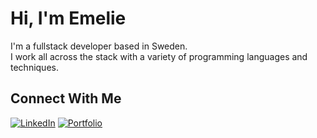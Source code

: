 # Hi, I'm Emelie 

I'm a fullstack developer based in Sweden.  
I work all across the stack with a variety of programming languages and techniques.  


## Connect With Me
[![LinkedIn](https://img.shields.io/badge/✦%20LinkedIn-6CAFE1?style=for-the-badge&logoColor=FFFFFF)](https://www.linkedin.com/in/emelie-berg-3794b8258)
[![Portfolio](https://img.shields.io/badge/✿%20Portfolio-FF69B4?style=for-the-badge&logoColor=FFFFFF)](https://emmyme.vercel.app/) 


